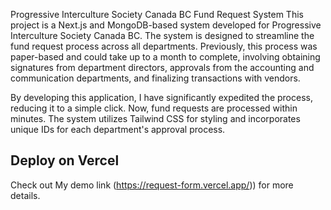 Progressive Interculture Society Canada BC Fund Request System
This project is a Next.js and MongoDB-based system developed for Progressive Interculture Society Canada BC. The system is designed to streamline the fund request process across all departments. Previously, this process was paper-based and could take up to a month to complete, involving obtaining signatures from department directors, approvals from the accounting and communication departments, and finalizing transactions with vendors.

By developing this application, I have significantly expedited the process, reducing it to a simple click. Now, fund requests are processed within minutes. The system utilizes Tailwind CSS for styling and incorporates unique IDs for each department's approval process.

## Deploy on Vercel



Check out My demo link (https://request-form.vercel.app/)) for more details.
